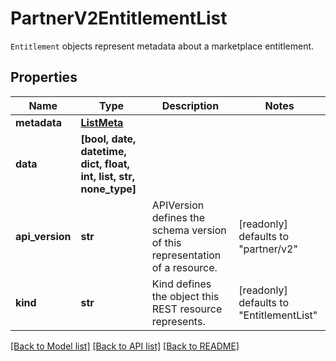 # PartnerV2EntitlementList

`Entitlement` objects represent metadata about a marketplace entitlement.

## Properties
Name | Type | Description | Notes
------------ | ------------- | ------------- | -------------
**metadata** | [**ListMeta**](ListMeta.md) |  | 
**data** | **[bool, date, datetime, dict, float, int, list, str, none_type]** |  | 
**api_version** | **str** | APIVersion defines the schema version of this representation of a resource. | [readonly] defaults to "partner/v2"
**kind** | **str** | Kind defines the object this REST resource represents. | [readonly] defaults to "EntitlementList"

[[Back to Model list]](../README.md#documentation-for-models) [[Back to API list]](../README.md#documentation-for-api-endpoints) [[Back to README]](../README.md)


